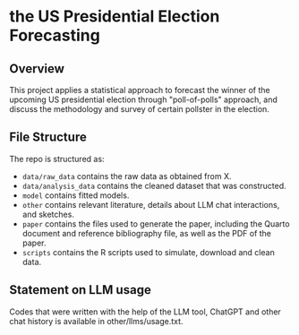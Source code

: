# the US Presidential Election Forecasting

## Overview

This project applies a statistical approach to forecast the winner of the upcoming US presidential election through "poll-of-polls" approach, and discuss the methodology and survey of certain pollster in the election.


## File Structure

The repo is structured as:

-   `data/raw_data` contains the raw data as obtained from X.
-   `data/analysis_data` contains the cleaned dataset that was constructed.
-   `model` contains fitted models. 
-   `other` contains relevant literature, details about LLM chat interactions, and sketches.
-   `paper` contains the files used to generate the paper, including the Quarto document and reference bibliography file, as well as the PDF of the paper. 
-   `scripts` contains the R scripts used to simulate, download and clean data.


## Statement on LLM usage

Codes that were written with the help of the LLM tool, ChatGPT and other chat history is available in other/llms/usage.txt.